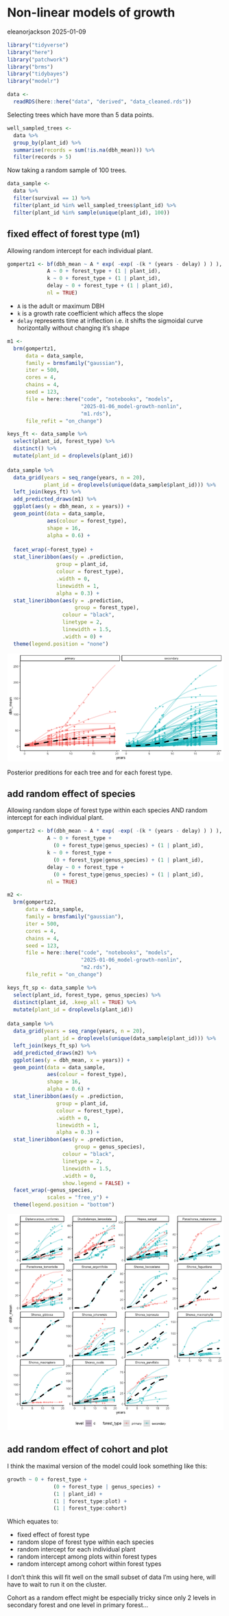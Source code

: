 # Non-linear models of growth
eleanorjackson
2025-01-09

``` r
library("tidyverse")
library("here")
library("patchwork")
library("brms")
library("tidybayes")
library("modelr")
```

``` r
data <- 
  readRDS(here::here("data", "derived", "data_cleaned.rds"))
```

Selecting trees which have more than 5 data points.

``` r
well_sampled_trees <- 
  data %>% 
  group_by(plant_id) %>% 
  summarise(records = sum(!is.na(dbh_mean))) %>% 
  filter(records > 5)
```

Now taking a random sample of 100 trees.

``` r
data_sample <-
  data %>% 
  filter(survival == 1) %>% 
  filter(plant_id %in% well_sampled_trees$plant_id) %>% 
  filter(plant_id %in% sample(unique(plant_id), 100))
```

## fixed effect of forest type (m1)

Allowing random intercept for each individual plant.

``` r
gompertz1 <- bf(dbh_mean ~ A * exp( -exp( -(k * (years - delay) ) ) ),
             A ~ 0 + forest_type + (1 | plant_id),
             k ~ 0 + forest_type + (1 | plant_id),
             delay ~ 0 + forest_type + (1 | plant_id),
             nl = TRUE)
```

- `A` is the adult or maximum DBH
- `k` is a growth rate coefficient which affecs the slope
- `delay` represents time at inflection i.e. it shifts the sigmoidal
  curve horizontally without changing it’s shape

``` r
m1 <- 
  brm(gompertz1,
      data = data_sample,
      family = brmsfamily("gaussian"), 
      iter = 500,
      cores = 4,
      chains = 4,
      seed = 123,
      file = here::here("code", "notebooks", "models",
                        "2025-01-06_model-growth-nonlin", 
                        "m1.rds"),
      file_refit = "on_change")
```

``` r
keys_ft <- data_sample %>% 
  select(plant_id, forest_type) %>% 
  distinct() %>% 
  mutate(plant_id = droplevels(plant_id))

data_sample %>% 
  data_grid(years = seq_range(years, n = 20),
            plant_id = droplevels(unique(data_sample$plant_id))) %>% 
  left_join(keys_ft) %>% 
  add_predicted_draws(m1) %>% 
  ggplot(aes(y = dbh_mean, x = years)) +
  geom_point(data = data_sample, 
             aes(colour = forest_type),
             shape = 16,
             alpha = 0.6) +
  
  facet_wrap(~forest_type) +
  stat_lineribbon(aes(y = .prediction, 
                group = plant_id,
                colour = forest_type), 
                .width = 0, 
                linewidth = 1,
                alpha = 0.3) +
  stat_lineribbon(aes(y = .prediction, 
                      group = forest_type), 
                  colour = "black",
                  linetype = 2,
                  linewidth = 1.5, 
                  .width = 0) +
  theme(legend.position = "none")
```

![](figures/2025-01-06_model-growth-nonlin/unnamed-chunk-7-1.png)

Posterior preditions for each tree and for each forest type.

## add random effect of species

Allowing random slope of forest type within each species AND random
intercept for each individual plant.

``` r
gompertz2 <- bf(dbh_mean ~ A * exp( -exp( -(k * (years - delay) ) ) ),
             A ~ 0 + forest_type + 
               (0 + forest_type|genus_species) + (1 | plant_id),
             k ~ 0 + forest_type + 
               (0 + forest_type|genus_species) + (1 | plant_id),
             delay ~ 0 + forest_type + 
               (0 + forest_type|genus_species) + (1 | plant_id),
             nl = TRUE)
```

``` r
m2 <- 
  brm(gompertz2,
      data = data_sample,
      family = brmsfamily("gaussian"), 
      iter = 500,
      cores = 4,
      chains = 4,
      seed = 123,
      file = here::here("code", "notebooks", "models",
                        "2025-01-06_model-growth-nonlin", 
                        "m2.rds"),
      file_refit = "on_change")
```

``` r
keys_ft_sp <- data_sample %>% 
  select(plant_id, forest_type, genus_species) %>% 
  distinct(plant_id, .keep_all = TRUE) %>% 
  mutate(plant_id = droplevels(plant_id))

data_sample %>% 
  data_grid(years = seq_range(years, n = 20),
            plant_id = droplevels(unique(data_sample$plant_id))) %>% 
  left_join(keys_ft_sp) %>% 
  add_predicted_draws(m2) %>% 
  ggplot(aes(y = dbh_mean, x = years)) +
  geom_point(data = data_sample, 
             aes(colour = forest_type),
             shape = 16,
             alpha = 0.6) +
  stat_lineribbon(aes(y = .prediction, 
                group = plant_id,
                colour = forest_type), 
                .width = 0, 
                linewidth = 1,
                alpha = 0.3) +
  stat_lineribbon(aes(y = .prediction, 
                      group = genus_species), 
                  colour = "black",
                  linetype = 2,
                  linewidth = 1.5, 
                  .width = 0,
                  show.legend = FALSE) +
  facet_wrap(~genus_species,
             scales = "free_y") +
  theme(legend.position = "bottom")
```

![](figures/2025-01-06_model-growth-nonlin/unnamed-chunk-10-1.png)

## add random effect of cohort and plot

I think the maximal version of the model could look something like this:

``` r
growth ~ 0 + forest_type + 
               (0 + forest_type | genus_species) + 
               (1 | plant_id) + 
               (1 | forest_type:plot) + 
               (1 | forest_type:cohort)
```

Which equates to:

- fixed effect of forest type
- random slope of forest type within each species
- random intercept for each individual plant
- random intercept among plots within forest types
- random intercept among cohort within forest types

I don’t think this will fit well on the small subset of data I’m using
here, will have to wait to run it on the cluster.

Cohort as a random effect might be especially tricky since only 2 levels
in secondary forest and one level in primary forest…
